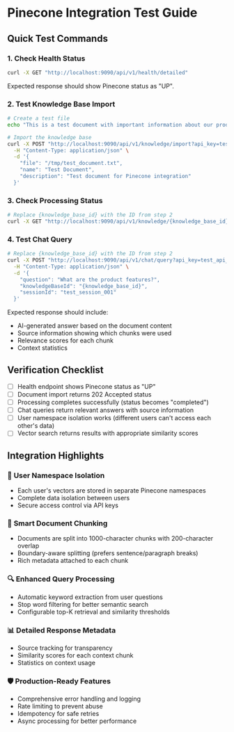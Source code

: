 # Pinecone Integration Test Guide

## Quick Test Commands

### 1. Check Health Status
```bash
curl -X GET "http://localhost:9090/api/v1/health/detailed"
```

Expected response should show Pinecone status as "UP".

### 2. Test Knowledge Base Import
```bash
# Create a test file
echo "This is a test document with important information about our product features. The product has advanced AI capabilities, user-friendly interface, and robust security measures." > /tmp/test_document.txt

# Import the knowledge base
curl -X POST "http://localhost:9090/api/v1/knowledge/import?api_key=test_api_key" \
  -H "Content-Type: application/json" \
  -d '{
    "file": "/tmp/test_document.txt",
    "name": "Test Document",
    "description": "Test document for Pinecone integration"
  }'
```

### 3. Check Processing Status
```bash
# Replace {knowledge_base_id} with the ID from step 2
curl -X GET "http://localhost:9090/api/v1/knowledge/{knowledge_base_id}/status?api_key=test_api_key"
```

### 4. Test Chat Query
```bash
# Replace {knowledge_base_id} with the ID from step 2
curl -X POST "http://localhost:9090/api/v1/chat/query?api_key=test_api_key&top_k=3&score_threshold=0.5" \
  -H "Content-Type: application/json" \
  -d '{
    "question": "What are the product features?",
    "knowledgeBaseId": "{knowledge_base_id}",
    "sessionId": "test_session_001"
  }'
```

Expected response should include:
- AI-generated answer based on the document content
- Source information showing which chunks were used
- Relevance scores for each chunk
- Context statistics

## Verification Checklist

- [ ] Health endpoint shows Pinecone status as "UP"
- [ ] Document import returns 202 Accepted status
- [ ] Processing completes successfully (status becomes "completed")
- [ ] Chat queries return relevant answers with source information
- [ ] User namespace isolation works (different users can't access each other's data)
- [ ] Vector search returns results with appropriate similarity scores

## Integration Highlights

### 🎯 **User Namespace Isolation**
- Each user's vectors are stored in separate Pinecone namespaces
- Complete data isolation between users
- Secure access control via API keys

### 📝 **Smart Document Chunking**
- Documents are split into 1000-character chunks with 200-character overlap
- Boundary-aware splitting (prefers sentence/paragraph breaks)
- Rich metadata attached to each chunk

### 🔍 **Enhanced Query Processing**
- Automatic keyword extraction from user questions
- Stop word filtering for better semantic search
- Configurable top-K retrieval and similarity thresholds

### 📊 **Detailed Response Metadata**
- Source tracking for transparency
- Similarity scores for each context chunk
- Statistics on context usage

### 🛡️ **Production-Ready Features**
- Comprehensive error handling and logging
- Rate limiting to prevent abuse
- Idempotency for safe retries
- Async processing for better performance
